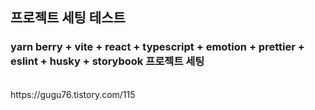## 프로젝트 세팅 테스트
### yarn berry + vite + react + typescript + emotion + prettier + eslint + husky + storybook 프로젝트 세팅 
<br />
https://gugu76.tistory.com/115
